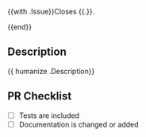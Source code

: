{{with .Issue}}Closes {{.}}.

{{end}}

## Description

{{ humanize .Description}}

## PR Checklist

- [ ] Tests are included
- [ ] Documentation is changed or added
